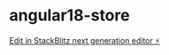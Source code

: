 # angular18-store

[Edit in StackBlitz next generation editor ⚡️](https://stackblitz.com/~/github.com/xpl0siv/angular18-store)